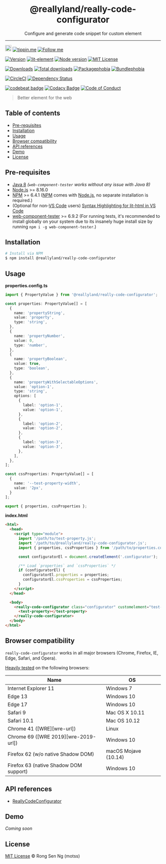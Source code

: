 <div align="center" style="text-align: center;">
  <h1 style="border-bottom: none;">@reallyland/really-code-configurator</h1>

  <p>Configure and generate code snippet for custom element</p>
</div>

<hr />

<a href="https://www.buymeacoffee.com/RLmMhgXFb" target="_blank" rel="noopener noreferrer"><img src="https://www.buymeacoffee.com/assets/img/custom_images/orange_img.png" alt="Buy Me A Coffee" style="height: 20px !important;width: auto !important;" ></a>
[![tippin.me][tippin-me-badge]][tippin-me-url]
[![Follow me][follow-me-badge]][follow-me-url]

[![Version][version-badge]][version-url]
[![lit-element][lit-element-version-badge]][lit-element-url]
[![Node version][node-version-badge]][node-version-url]
[![MIT License][mit-license-badge]][mit-license-url]

[![Downloads][downloads-badge]][downloads-url]
[![Total downloads][total-downloads-badge]][downloads-url]
[![Packagephobia][packagephobia-badge]][packagephobia-url]
[![Bundlephobia][bundlephobia-badge]][bundlephobia-url]

[![CircleCI][circleci-badge]][circleci-url]
[![Dependency Status][daviddm-badge]][daviddm-url]

[![codebeat badge][codebeat-badge]][codebeat-url]
[![Codacy Badge][codacy-badge]][codacy-url]
[![Code of Conduct][coc-badge]][coc-url]

> Better element for the web

## Table of contents <!-- omit in toc -->

- [Pre-requisites](#pre-requisites)
- [Installation](#installation)
- [Usage](#usage)
- [Browser compatibility](#browser-compatibility)
- [API references](#api-references)
- [Demo](#demo)
- [License](#license)

## Pre-requisites

- [Java 8][java-url] _(`web-component-tester` works without any issue with Java 8)_
- [Node.js][nodejs-url] >= 8.16.0
- [NPM][npm-url] >= 6.4.1 ([NPM][npm-url] comes with [Node.js][nodejs-url], no separate installation is required.)
- (Optional for non-[VS Code][vscode-url] users) [Syntax Highlighting for lit-html in VS Code][vscode-lit-html-url]
- [web-component-tester][web-component-tester-url] >= 6.9.2 (For running tests, it's recommended to install globally on your system due to its insanely huge install size by running `npm i -g web-component-tester`.)

## Installation

```sh
# Install via NPM
$ npm install @reallyland/really-code-configurator
```

## Usage

**properties.config.ts**

```ts
import { PropertyValue } from '@reallyland/really-code-configurator';

const properties: PropertyValue[] = [
  {
    name: 'propertyString',
    value: 'property',
    type: 'string',
  },
  {
    name: 'propertyNumber',
    value: 0,
    type: 'number',
  },
  {
    name: 'propertyBoolean',
    value: true,
    type: 'boolean',
  },
  {
    name: 'propertyWithSelectableOptions',
    value: 'option-1',
    type: 'string',
    options: [
      {
        label: 'option-1',
        value: 'option-1',
      },
      {
        label: 'option-2',
        value: 'option-2',
      },
      {
        label: 'option-3',
        value: 'option-3',
      },
    ],
  },
];

const cssProperties: PropertyValue[] = [
  {
    name: '--test-property-width',
    value: '2px',
  }
];

export { properties, cssProperties };
```

**index.html**

```html
<html>
  <head>
    <script type="module">
      import '/path/to/test-property.js';
      import '/path/to/@reallyland/really-code-configurator.js';
      import { properties, cssProperties } from '/path/to/properties.config.js';

      const configuratorEl = document.createElement('.configurator');

      /** Load `properties` and `cssProperties` */
      if (configuratorEl) {
        configuratorEl.properties = properties;
        configuratorEl.cssProperties = cssProperties;
      }
    </script>
  </head>

  <body>
    <really-code-configurator class="configurator" customelement="test-property">
      <test-property></test-property>
    </really-code-configurator>
  </body>
</html>
```

## Browser compatibility

`really-code-configurator` works in all major browsers (Chrome, Firefox, IE, Edge, Safari, and Opera).

[Heavily tested](/.circleci/config.yml) on the following browsers:

| Name | OS |
| --- | --- |
| Internet Explorer 11 | Windows 7 |
| Edge 13 | Windows 10 |
| Edge 17 | Windows 10 |
| Safari 9 | Mac OS X 10.11 |
| Safari 10.1 | Mac OS 10.12 |
| Chrome 41 ([WRE][wre-url]) | Linux |
| Chrome 69 ([WRE 2019][wre-2019-url]) | Windows 10 |
| Firefox 62 (w/o native Shadow DOM) | macOS Mojave (10.14) |
| Firefox 63 (native Shadow DOM support) | Windows 10 |

## API references

- [ReallyCodeConfigurator][]

## Demo

_Coming soon_

## License

[MIT License](https://motss.mit-license.org/) © Rong Sen Ng (motss)

<!-- References -->
[typescript-url]: https://github.com/Microsoft/TypeScript
[java-url]: https://www.java.com/en/download
[nodejs-url]: https://nodejs.org
[npm-url]: https://www.npmjs.com
[lit-element-url]: https://github.com/Polymer/lit-element?utm_source=github.com&amp;utm_medium=referral&amp;utm_content=motss/app-datepicker
[node-releases-url]: https://nodejs.org/en/download/releases
[vscode-url]: https://code.visualstudio.com
[vscode-lit-html-url]: https://github.com/mjbvz/vscode-lit-html
[web-component-tester-url]: https://github.com/Polymer/tools/tree/master/packages/web-component-tester
[ReallyCodeConfigurator]: /api-references.md#reallycodeconfigurator

<!-- MDN -->
[array-mdn-url]: https://developer.mozilla.org/en-US/docs/Web/JavaScript/Reference/Global_Objects/Array
[boolean-mdn-url]: https://developer.mozilla.org/en-US/docs/Web/JavaScript/Reference/Global_Objects/Boolean
[function-mdn-url]: https://developer.mozilla.org/en-US/docs/Web/JavaScript/Reference/Global_Objects/Function
[map-mdn-url]: https://developer.mozilla.org/en-US/docs/Web/JavaScript/Reference/Global_Objects/Map
[number-mdn-url]: https://developer.mozilla.org/en-US/docs/Web/JavaScript/Reference/Global_Objects/Number
[object-mdn-url]: https://developer.mozilla.org/en-US/docs/Web/JavaScript/Reference/Global_Objects/Object
[promise-mdn-url]: https://developer.mozilla.org/en-US/docs/Web/JavaScript/Reference/Global_Objects/Promise
[regexp-mdn-url]: https://developer.mozilla.org/en-US/docs/Web/JavaScript/Reference/Global_Objects/RegExp
[set-mdn-url]: https://developer.mozilla.org/en-US/docs/Web/JavaScript/Reference/Global_Objects/Set
[string-mdn-url]: https://developer.mozilla.org/en-US/docs/Web/JavaScript/Reference/Global_Objects/String

<!-- Badges -->
[tippin-me-badge]: https://badgen.net/badge/%E2%9A%A1%EF%B8%8Ftippin.me/@igarshmyb/F0918E
[follow-me-badge]: https://flat.badgen.net/twitter/follow/igarshmyb?icon=twitter

[version-badge]: https://flat.badgen.net/npm/v/@reallyland/really-code-configurator?icon=npm
[lit-element-version-badge]: https://flat.badgen.net/npm/v/lit-element/latest?icon=npm&label=lit-element
[node-version-badge]: https://flat.badgen.net/npm/node/@reallyland/really-code-configurator
[mit-license-badge]: https://flat.badgen.net/npm/license/@reallyland/really-code-configurator

[downloads-badge]: https://flat.badgen.net/npm/dm/@reallyland/really-code-configurator
[total-downloads-badge]: https://flat.badgen.net/npm/dt/@reallyland/really-code-configurator?label=total%20downloads
[packagephobia-badge]: https://flat.badgen.net/packagephobia/install/@reallyland/really-code-configurator
[bundlephobia-badge]: https://flat.badgen.net/bundlephobia/minzip/@reallyland/really-code-configurator

[circleci-badge]: https://flat.badgen.net/circleci/github/reallyland/really-code-configurator?icon=circleci
[daviddm-badge]: https://flat.badgen.net/david/dep/reallyland/really-code-configurator

[codebeat-badge]: https://codebeat.co/badges/886f771f-87f8-48a8-b0cf-9aa2edf30dc9
[codacy-badge]: https://api.codacy.com/project/badge/Grade/56c2dfca027d4b9c9d92e850d68e08eb
[coc-badge]: https://flat.badgen.net/badge/code%20of/conduct/pink

<!-- Links -->
[tippin-me-url]: https://tippin.me/@igarshmyb
[follow-me-url]: https://twitter.com/igarshmyb?utm_source=github.com&amp;utm_medium=referral&amp;utm_content=@reallyland/really-code-configurator

[version-url]: https://www.npmjs.com/package/@reallyland/really-code-configurator/v/latest?utm_source=github.com&amp;utm_medium=referral&amp;utm_content=@reallyland/really-code-configurator
[node-version-url]: https://nodejs.org/en/download?utm_source=github.com&amp;utm_medium=referral&amp;utm_content=@reallyland/really-code-configurator
[mit-license-url]: https://github.com/reallyland/really-code-configurator/blob/master/LICENSE?utm_source=github.com&amp;utm_medium=referral&amp;utm_content=@reallyland/really-code-configurator

[downloads-url]: https://www.npmtrends.com/@reallyland/really-code-configurator
[packagephobia-url]: https://packagephobia.now.sh/result?p=%40reallyland%2Freally-code-configurator
[bundlephobia-url]: https://bundlephobia.com/result?p=@reallyland/really-code-configurator

[circleci-url]: https://circleci.com/gh/reallyland/really-code-configurator/tree/master?utm_source=github.com&amp;utm_medium=referral&amp;utm_content=@reallyland/really-code-configurator
[daviddm-url]: https://david-dm.org/reallyland/really-code-configurator?utm_source=github.com&amp;utm_medium=referral&amp;utm_content=@reallyland/really-code-configurator

[codebeat-url]: https://codebeat.co/projects/github-com-reallyland-really-code-configurator-master-a97a5a48-afcd-4c3c-97d9-0909cfc2a5e1
[codacy-url]: https://www.codacy.com/app/reallyland/really-code-configurator?utm_source=github.com&amp;utm_medium=referral&amp;utm_content=reallyland/really-code-configurator&amp;utm_campaign=Badge_Grade
[coc-url]: https://github.com/reallyland/really-code-configurator/blob/master/code-of-conduct.md
